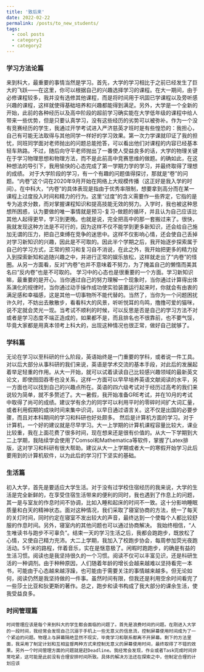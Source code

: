 ```yaml
---
title: '致后来'
date: 2022-02-22
permalink: /posts/to_new_students/
tags:
  - cool posts
  - category1
  - category2
---
```

### 学习方法论篇
来到科大，最重要的事情当然是学习。首先，大学的学习相比于之前已经发生了巨大的飞跃——在这里，你可以根据自己的兴趣选择学习的课程。在大一期间，由于必修课程较多，我并没有选修其他课程，而是将时间用于巩固已学课程以及旁听感兴趣的课程，这样就使得基础培养和兴趣都能得到满足。另外，大学是一个全新的开始，此前的各种经历以及高中阶段的超前学习确实能在大学低年级的课程中给人带来一些优势，但是只要认真学习，没有这些经历的劣势可以被弥补。作为一个没有竞赛经历的学生，我通过开学考试进入严济慈英才班时是有些惶恐的：我担心，自己有可能无法取得与其他同学一样好的学习效果。第一次力学课就印证了我的担忧，同班同学面对老师抛出的问题总能抢答，可以看出他们对课程的内容已经基本轻车熟路。不过，随后向守平老师抛出了一番使人受益良多的话，大学的物理关键在于学习物理思想和物理方法，而不是此前高中竞赛思维的做题。的确如此，在这种想法的导引下，我用愉快的心态完成了第一学期力学的学习，并最终取得了理想的成绩。
对于大学阶段的学习，有一个有趣的问题值得探讨，那就是“卷”的问题。“内卷”这个词在2020年9月开始在网络上大规模传播（这正好是我入学的时间）。在中科大，“内卷”的具体表现是指由于优秀率限制，想要拿到高分而在某一课程上过度投入时间和精力的行为。这里“过度”的含义需要作一些界定，它指的是专为追求分数，而对掌握课程知识和提高技能无效的努力。入学时，我也被这种思想所困惑，认为要做的唯一事情就是预习-复习-做题的循环，并且认为自己应该比其他人起得更早，学习到更晚。也就是说，完全把高中的那一套搬过来了。很快，我就发现这种方法是不可行的，因为这样不仅不能学到更多新知识，还会给自己施加无谓的压力，把自己束缚在竞争的迷思中。这样不仅影响心情，还会使自己丢掉对学习新知识的兴趣，因此是不可取的。因此半个学期之后，我开始逐步探索属于自己的学习方式，正常的预习和复习自不消说，在此之外，我开始把更多的精力投入到探索新知和追随兴趣之中，并进行正常的娱乐放松，这样就走出了“内卷”的怪圈。从另一方面看，反对“内卷”也并不意味着不努力，为了掩盖自己的懒惰而美其名曰“反内卷”也是不可取的。
学习中的心态也是很重要的一个方面。学习新知识嘛，最重要的是开心。当你通过自己的努力理解一个现象时，当你通过计算得出体系演化的规律时，当你通过动手操作成功使实验装置运行起来时，你就会有由衷的满足感和幸福感，这是其他一切事物所不能代替的。当然了，当你为一个问题困扰许久时，不妨出去散散步，看看科大的风景，听听悦耳的鸟鸣，撸撸可爱的猫咪，说不定就会灵光一现。当考试不顺利的时候，可以反思是否是自己的学习方法不对或者是学习态度不端正造成的，如果都不是，而且排名也不很靠前，也不要气馁，毕竟大家都是用真本领考上科大的，出现这种情况也很正常，做好自己就够了。
### 学科篇
无论在学习以至科研的什么阶段，英语始终是一门重要的学科，或者说一件工具。对以后大部分从事科研的我们来说，英语是学术交流的基本手段，对此后的发展起着举足轻重的作用。从大一开始，就可以试着读读自己比较感兴趣领域的最新英文论文，即使囫囵吞枣也没关系，这样一方面可以早早培养英语文献阅读的水平，另一方面也可以找到自己的兴趣点所在。英语的四六级考试对于经历过高考的我们来说较为简单，就不多赘述了。大一暑假，我开始准备GRE考试，并在10月的考试中取得了尚可的成绩。建议学有余力的同学可以利用平时的零碎时间扩大词汇量，或者利用假期的成块时间来集中识词，以早日通过语言关。这不仅是出国的必要步骤，而且对本科期间的学习和科研也好处颇多。
然后是计算机方面的学习。对于计算机，一个好的建议就是尽早学习。大一上学期的计算机课程容量比较大，课业比较重，我在上面花费了很多时间，现在想来还是很有价值的。从大一下学期到大二上学期，我陆续学会使用了Comsol和Mathematica等软件，掌握了Latex排版，这对学习和科研有很大帮助。建议从大一上学期或者大一的寒假开始学习此后要用到的计算机软件，以为此后的学习打下坚实的基础。
### 生活篇
初入大学，首先是要适应大学生活。对于没有过学校住宿经历的我来说，大学的生活是完全新鲜的，在享受住宿生活带来的便利的同时，我也遇到了作息上的问题，其一是与室友的作息时间不协调，比如入睡和起床的时间不一致。这十分影响睡眠质量和白天的精神状态。面对这种情况，我们采取了寝室协商的方法，统一了每天的关灯时间，同时约定在寝室不发出较大的声音，最终达到一个使每个人都比较舒服的作息时间。另外，寝室内的其他问题也可以通过协商解决。
我始终相信，“人生唯读书与跑步不可辜负”。结束一天的学习生活之后，我都会跑跑步，既放松了心情，又使自己精力充沛。大二上学期，我加入了校跑步协会，每周参加荧光夜跑活动。5千米的路程，伴着音乐，实在是惬意极了。闲暇时跑跑步，的确是有益的生活习惯。阅读也是我坚持很久的一个习惯。阅读不仅可以丰富见识，还是科研生活的一种调剂。由于种种原因，人们随着年龄的增长会越来越难以坚持看完一本书，可能由于心态越来越浮躁，也可能由于需要关注的事情越来越多。但无论如何，阅读仍然是我坚持做的一件事。虽然时间有限，但我还是利用空余时间看完了一些莎士比亚和狄更斯的著作。总之，跑步和读书构成了我大部分的课余生活，使我受益良多。
### 时间管理篇
    时间管理应该是每个来到科大的学生都会面临的问题了。首先是浪费时间的问题。在刚进入大学的一段时间，我经常会发现自己沉溺于手机上一些无意义的信息流，控制屏幕使用时间成为了一个紧迫的问题。物理上与屏幕隔绝显然不现实，毕竟学习和联系都离不开屏幕。剩下的方法里面，我采用了制定计划和互相监督两种方式来控制无意义的屏幕使用时间，最终取得了不错的效果。另外一个时间管理方面的问题就是赶Deadline。我经常会发现，作业或者Task完成时间非常吃紧，这可能是此前没有合理安排时间所致。具体的解决方法还在探索之中，但制定合理的计划应该
